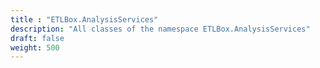 ```yaml
---
title : "ETLBox.AnalysisServices"
description: "All classes of the namespace ETLBox.AnalysisServices"
draft: false
weight: 500
---
```

